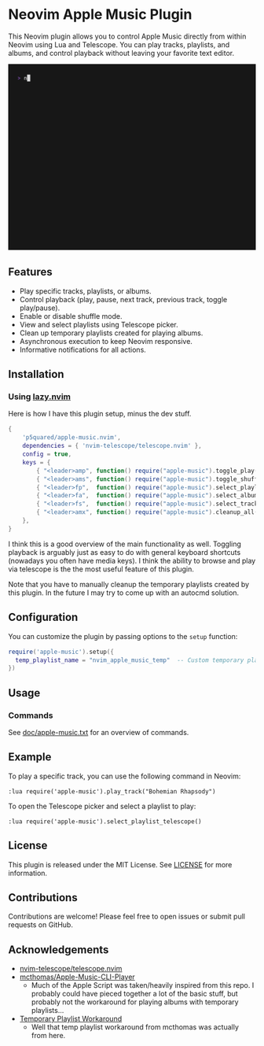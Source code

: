 # Neovim Apple Music Plugin

This Neovim plugin allows you to control Apple Music directly from within Neovim using Lua and Telescope. You can play tracks, playlists, and albums, and control playback without leaving your favorite text editor.

![Demo of Selecting Album via Telescope](demos/select_album.gif)

## Features

- Play specific tracks, playlists, or albums.
- Control playback (play, pause, next track, previous track, toggle play/pause).
- Enable or disable shuffle mode.
- View and select playlists using Telescope picker.
- Clean up temporary playlists created for playing albums.
- Asynchronous execution to keep Neovim responsive.
- Informative notifications for all actions.

## Installation

### Using [lazy.nvim](https://github.com/folke/lazy.nvim)

Here is how I have this plugin setup, minus the dev stuff.

```lua
{
    'p5quared/apple-music.nvim',
    dependencies = { 'nvim-telescope/telescope.nvim' },
    config = true,
    keys = {
        { "<leader>amp", function() require("apple-music").toggle_play() end,               desc = "Toggle [P]layback" },
        { "<leader>ams", function() require("apple-music").toggle_shuffle() end,            desc = "Toggle [S]huffle" },
        { "<leader>fp",  function() require("apple-music").select_playlist_telescope() end, desc = "[F]ind [P]laylists" },
        { "<leader>fa",  function() require("apple-music").select_album_telescope() end,    desc = "[F]ind [A]lbum" },
        { "<leader>fs",  function() require("apple-music").select_track_telescope() end,    desc = "[F]ind [S]ong" },
        { "<leader>amx", function() require("apple-music").cleanup_all() end,               desc = "Cleanup Temp Playlists" },
    },
}
```

I think this is a good overview of the main functionality as well.
Toggling playback is arguably just as easy to do with general keyboard shortcuts
(nowadays you often have media keys). I think the ability to browse
and play via telescope is the the most useful feature of this plugin.

Note that you have to manually cleanup the temporary playlists created by this plugin.
In the future I may try to come up with an autocmd solution.

## Configuration

You can customize the plugin by passing options to the `setup` function:

```lua
require('apple-music').setup({
  temp_playlist_name = "nvim_apple_music_temp"  -- Custom temporary playlist name
})
```

## Usage

### Commands

See [doc/apple-music.txt](doc/apple-music.txt) for an overview of commands.

## Example

To play a specific track, you can use the following command in Neovim:

```vim
:lua require('apple-music').play_track("Bohemian Rhapsody")
```

To open the Telescope picker and select a playlist to play:

```vim
:lua require('apple-music').select_playlist_telescope()
```

## License

This plugin is released under the MIT License. See [LICENSE](./LICENSE) for more information.

## Contributions

Contributions are welcome! Please feel free to open issues or submit pull requests on GitHub.

## Acknowledgements

- [nvim-telescope/telescope.nvim](https://github.com/nvim-telescope/telescope.nvim)
- [mcthomas/Apple-Music-CLI-Player](https://github.com/mcthomas/Apple-Music-CLI-Player)
    - Much of the Apple Script was taken/heavily inspired from this repo.
    I probably could have pieced together a lot of the basic stuff, but probably
    not the workaround for playing albums with temporary playlists...
- [Temporary Playlist Workaround](https://discussions.apple.com/thread/1053355?sortBy=best)
    - Well that temp playlist workaround from mcthomas was actually from here.
